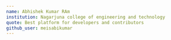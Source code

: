 ```yaml
---
name: Abhishek Kumar RAm
institution: Nagarjuna college of engineering and technology
quote: Best platform for developers and contributors
github_user: meisabikumar
---
```

